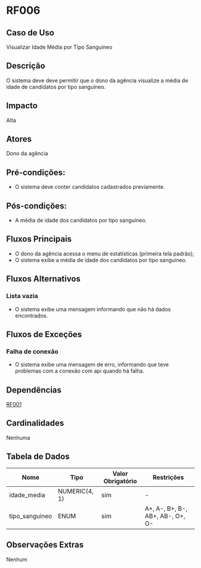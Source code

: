 # RF006

## Caso de Uso

Visualizar Idade Média por Tipo Sanguíneo

## Descrição

O sistema deve deve permitir que o dono da agência visualize a média de idade de candidatos por tipo sanguíneo.

## Impacto

Alta

## Atores

Dono da agência
 
## Pré-condições:

- O sistema deve conter candidatos cadastrados previamente.

## Pós-condições:

- A média de idade dos candidatos por tipo sanguíneo.

## Fluxos Principais

- O dono da agência acessa o menu de estatísticas (primeira tela padrão);
- O sistema exibe a média de idade dos candidatos por tipo sanguíneo.
  
## Fluxos Alternativos

### Lista vazia

- O sistema exibe uma mensagem informando que não há dados encontrados.

## Fluxos de Exceções

### Falha de conexão

- O sistema exibe uma mensagem de erro, informando que teve problemas com a conexão com api quando há falha.

## Dependências

[RF001](/requisitos/funcionais/RF001.md)

## Cardinalidades

Nenhuma

## Tabela de Dados

| **Nome** | **Tipo** | **Valor Obrigatório** |**Restrições** | 
|----------|----------|-----------------------|---------------|
| idade_media | NUMERIC(4, 1) | sim | - |
| tipo_sanguineo | ENUM | sim | A+, A-, B+, B-, AB+, AB-, O+, O- |

## Observações Extras

Nenhum



